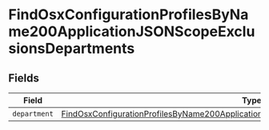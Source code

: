 # FindOsxConfigurationProfilesByName200ApplicationJSONScopeExclusionsDepartments


## Fields

| Field                                                                                                                                                                                                           | Type                                                                                                                                                                                                            | Required                                                                                                                                                                                                        | Description                                                                                                                                                                                                     |
| --------------------------------------------------------------------------------------------------------------------------------------------------------------------------------------------------------------- | --------------------------------------------------------------------------------------------------------------------------------------------------------------------------------------------------------------- | --------------------------------------------------------------------------------------------------------------------------------------------------------------------------------------------------------------- | --------------------------------------------------------------------------------------------------------------------------------------------------------------------------------------------------------------- |
| `department`                                                                                                                                                                                                    | [FindOsxConfigurationProfilesByName200ApplicationJSONScopeExclusionsDepartmentsDepartment](../../models/operations/findosxconfigurationprofilesbyname200applicationjsonscopeexclusionsdepartmentsdepartment.md) | :heavy_minus_sign:                                                                                                                                                                                              | N/A                                                                                                                                                                                                             |